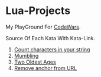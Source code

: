 # Lua-Projects

My PlayGround For [CodeWars](https://www.codewars.com).

Source Of Each Kata With Kata-Link.

1. [Count characters in your string](https://github.com/MrAliSalehi/Lua-Projects/blob/master/Kata/Kata-1.lua)
2. [Mumbling](https://github.com/MrAliSalehi/Lua-Projects/blob/master/Kata/Kata-2.lua)
3. [Two Oldest Ages](https://github.com/MrAliSalehi/Lua-Projects/blob/master/Kata/Kata-3.lua)
4. [Remove anchor from URL](https://github.com/MrAliSalehi/Lua-Projects/blob/master/Kata/Kata-4.lua)
